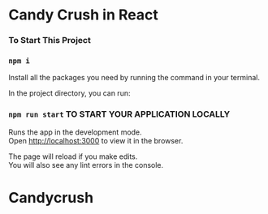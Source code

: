 # Candy Crush in React


### To Start This Project

### `npm i`

Install all the packages you need by running the command in your terminal.

In the project directory, you can run:

### `npm run start` TO START YOUR APPLICATION LOCALLY 

Runs the app in the development mode.\
Open [http://localhost:3000](http://localhost:3000) to view it in the browser.

The page will reload if you make edits.\
You will also see any lint errors in the console.
# Candycrush
